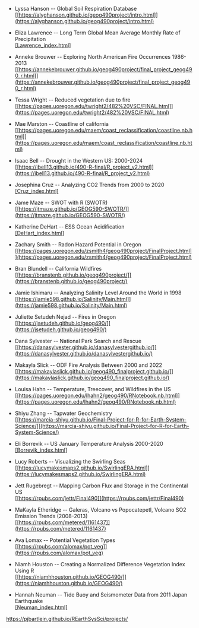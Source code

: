 
- Lyssa Hanson -- Global Soil Respiration Database  
[[https://alyghanson.github.io/geog490project/intro.html]](https://alyghanson.github.io/geog490project/intro.html)

- Eliza Lawrence -- Long Term Global Mean Average Monthly Rate of Precipitation    
[[Lawrence_index.html]](https://pjbartlein.github.io/REarthSysSci/projects/Lawrence_index.html)

- Anneke Brouwer -- Exploring North American Fire Occurrences 1986-2013  
[[https://annekebrouwer.github.io/geog490project/final_project_geog490_r.html]](https://annekebrouwer.github.io/geog490project/final_project_geog490_r.html)  

- Tessa Wright -- Reduced vegetation due to fire  
[[https://pages.uoregon.edu/twright2/482%20VSC/FINAL.html]](https://pages.uoregon.edu/twright2/482%20VSC/FINAL.html)  

- Mae Marston -- Coastline of california   
[[https://pages.uoregon.edu/maem/coast_reclassification/coastline.nb.html]](https://pages.uoregon.edu/maem/coast_reclassification/coastline.nb.html)  

- Isaac Bell -- Drought in the Western US: 2000-2024   
[[https://ibell13.github.io/490-R-final/R_project_v2.html]](https://ibell13.github.io/490-R-final/R_project_v2.html)  

- Josephina Cruz -- Analyzing CO2 Trends from 2000 to 2020  
[[Cruz_index.html]](https://pjbartlein.github.io/REarthSysSci/projects/Cruz_index.html)

- Jame Maze -- SWOT with R (SWOTR)   
[[https://jtmaze.github.io/GEOG590-SWOTR/]](https://jtmaze.github.io/GEOG590-SWOTR/)  

- Katherine DeHart -- ESS Ocean Acidification  
[[DeHart_index.html]](https://pjbartlein.github.io/REarthSysSci/projects/DeHart_index.html)  

- Zachary Smith -- Radon Hazard Potential in Oregon   
[[https://pages.uoregon.edu/zsmith4/geog490project/FinalProject.html]](https://pages.uoregon.edu/zsmith4/geog490project/FinalProject.html)  

- Bran Blundell -- California Wildfires   
[[https://branstenb.github.io/geog490project/]](https://branstenb.github.io/geog490project/)  

- Jamie Ishimaru -- Analyzing Salinity Level Around the World in 1998  
[[https://jamie598.github.io/Salinity/Main.html]](https://jamie598.github.io/Salinity/Main.html)  

- Juliette Setudeh Nejad -- Fires in Oregon   
[[https://jsetudeh.github.io/geog490/]](https://jsetudeh.github.io/geog490/)  

- Dana Sylvester -- National Park Search and Rescue   
[[https://danasylvester.github.io/danasylvestergithub.io/]](https://danasylvester.github.io/danasylvestergithub.io/)  

- Makayla Slick -- ODF Fire Analysis Between 2000 and 2022   
[[https://makaylaslick.github.io/geog490_finalproject.github.io/]](https://makaylaslick.github.io/geog490_finalproject.github.io/)  

- Louisa Hahn -- Temperature, Treecover, and Wildfires in the US   
[[https://pages.uoregon.edu/lhahn2/geog490/RNotebook.nb.html]](https://pages.uoregon.edu/lhahn2/geog490/RNotebook.nb.html)  

- Shiyu Zhang -- Tapwater Geochemistry   
[[https://marcia-shiyu.github.io/Final-Project-for-R-for-Earth-System-Science/]](https://marcia-shiyu.github.io/Final-Project-for-R-for-Earth-System-Science/)  

- Eli Borrevik -- US January Temperature Analysis 2000-2020   
[[Borrevik_index.html]](https://pjbartlein.github.io/REarthSysSci/projects/Borrevik_index.html)  

- Lucy Roberts -- Visualizing the Swirling Seas  
[[https://lucymakesmaps2.github.io/SwirlingERA.html]](https://lucymakesmaps2.github.io/SwirlingERA.html)  

- Jett Rugebregt -- Mapping Carbon Flux and Storage in the Continental US  
[[https://rpubs.com/jettr/Final490]](https://rpubs.com/jettr/Final490)  

- MaKayla Etheridge -- Galeras, Volcano vs Popocatepetl, Volcano SO2 Emission Trends (2008-2013)   
[[https://rpubs.com/metered/1161437]](https://rpubs.com/metered/1161437)  

- Ava Lomax -- Potential Vegetation Types  
[[https://rpubs.com/alomax/pot_veg]](https://rpubs.com/alomax/pot_veg)  

- Niamh Houston -- Creating a Normalized Difference Vegetation Index Using R   
[[https://niamhhouston.github.io/GEOG490/]](https://niamhhouston.github.io/GEOG490/)  

- Hannah Neuman -- Tide Buoy and Seismometer Data from 2011 Japan Earthquake   
[[Neuman_index.html]](https://pjbartlein.github.io/REarthSysSci/projects/Neuman_index.html)  


<https://pjbartlein.github.io/REarthSysSci/projects/>

